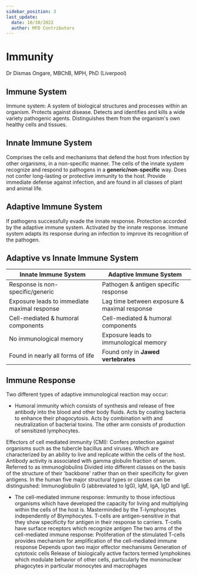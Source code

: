```yaml
---
sidebar_position: 3
last_update:
  date: 10/30/2022
  author: MFD Contributors
---
```


# Immunity

Dr Dismas Ongare, MBChB, MPH, PhD (Liverpool)

## Immune System

Immune system: A system of biological structures and processes within an organism. Protects against disease. Detects and identifies and kills a wide variety pathogenic agents. Distinguishes them from the organism's own healthy cells and tissues.

## Innate Immune System

Comprises the cells and mechanisms that defend the host from infection by other organisms, in a non-specific manner. The cells of the innate system recognize and respond to pathogens in a **generic/non-specific** way. Does not confer long-lasting or protective immunity to the host. Provide immediate defense against infection, and are found in all classes of plant and animal life.

## Adaptive Immune System

If pathogens successfully evade the innate response. Protection accorded by the adaptive immune system. Activated by the innate response. Immune system adapts its response during an infection to improve its recognition of the pathogen.

## Adaptive vs Innate Immune System

| Innate Immune System                         | Adaptive Immune System                       |
| -------------------------------------------- | -------------------------------------------- |
| Response is non-specific/generic             | Pathogen & antigen specific response         |
| Exposure leads to immediate maximal response | Lag time between exposure & maximal response |
| Cell-mediated & humoral components           | Cell-mediated & humoral components           |
| No immunological memory                      | Exposure leads to immunological memory       |
| Found in nearly all forms of life            | Found only in **Jawed vertebrates**          |

## Immune Response

Two different types of adaptive immunological reaction may occur:

- Humoral immunity which consists of synthesis and release of free antibody into the blood and other body fluids. Acts by coating bacteria to enhance their phagocytosis. Acts by combination with and neutralization of bacterial toxins. The other arm consists of production of sensitized lymphocytes.

Effectors of cell mediated immunity (CMI): Confers protection against organisms such as the tubercle bacillus and viruses. Which are characterized by an ability to live and replicate within the cells of the host. Antibody activity is associated with gamma globulin fraction of serum. Referred to as immunoglobulins Divided into different classes on the basis of the structure of their 'backbone' rather than on their specificity for given antigens. In the human five major structural types or classes can be distinguished: Immunoglobulin G (abbreviated to IgG), IgM, IgA, IgD and IgE.

- The cell-mediated immune response: Immunity to those infectious organisms which have developed the capacity for living and multiplying within the cells of the host is. Masterminded by the T-lymphocytes independently of Blymphocytes. T-cells are antigen-sensitive in that they show specificity for antigen in their response to carriers. T-cells have surface receptors which recognize antigen The two arms of the cell-mediated immune response: Proliferation of the stimulated T-cells provides mechanism for amplification of the cell-mediated immune response Depends upon two major effector mechanisms Generation of cytotoxic cells Release of biologically active factors termed lymphokines which modulate behavior of other cells, particularly the mononuclear phagocytes in particular monocytes and macrophages
